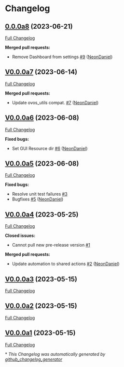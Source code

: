 # Changelog

## [0.0.0a8](https://github.com/OpenVoiceOS/ovos-gui-plugin-shell-companion/tree/0.0.0a8) (2023-06-21)

[Full Changelog](https://github.com/OpenVoiceOS/ovos-gui-plugin-shell-companion/compare/V0.0.0a7...0.0.0a8)

**Merged pull requests:**

- Remove Dashboard from settings [\#9](https://github.com/OpenVoiceOS/ovos-gui-plugin-shell-companion/pull/9) ([NeonDaniel](https://github.com/NeonDaniel))

## [V0.0.0a7](https://github.com/OpenVoiceOS/ovos-gui-plugin-shell-companion/tree/V0.0.0a7) (2023-06-14)

[Full Changelog](https://github.com/OpenVoiceOS/ovos-gui-plugin-shell-companion/compare/V0.0.0a6...V0.0.0a7)

**Merged pull requests:**

- Update ovos\_utils compat. [\#7](https://github.com/OpenVoiceOS/ovos-gui-plugin-shell-companion/pull/7) ([NeonDaniel](https://github.com/NeonDaniel))

## [V0.0.0a6](https://github.com/OpenVoiceOS/ovos-gui-plugin-shell-companion/tree/V0.0.0a6) (2023-06-08)

[Full Changelog](https://github.com/OpenVoiceOS/ovos-gui-plugin-shell-companion/compare/V0.0.0a5...V0.0.0a6)

**Fixed bugs:**

- Set GUI Resource dir [\#6](https://github.com/OpenVoiceOS/ovos-gui-plugin-shell-companion/pull/6) ([NeonDaniel](https://github.com/NeonDaniel))

## [V0.0.0a5](https://github.com/OpenVoiceOS/ovos-gui-plugin-shell-companion/tree/V0.0.0a5) (2023-06-08)

[Full Changelog](https://github.com/OpenVoiceOS/ovos-gui-plugin-shell-companion/compare/V0.0.0a4...V0.0.0a5)

**Fixed bugs:**

- Resolve unit test failures [\#3](https://github.com/OpenVoiceOS/ovos-gui-plugin-shell-companion/issues/3)
- Bugfixes [\#5](https://github.com/OpenVoiceOS/ovos-gui-plugin-shell-companion/pull/5) ([NeonDaniel](https://github.com/NeonDaniel))

## [V0.0.0a4](https://github.com/OpenVoiceOS/ovos-gui-plugin-shell-companion/tree/V0.0.0a4) (2023-05-25)

[Full Changelog](https://github.com/OpenVoiceOS/ovos-gui-plugin-shell-companion/compare/V0.0.0a3...V0.0.0a4)

**Closed issues:**

- Cannot pull new pre-release version [\#1](https://github.com/OpenVoiceOS/ovos-gui-plugin-shell-companion/issues/1)

**Merged pull requests:**

- Update automation to shared actions [\#2](https://github.com/OpenVoiceOS/ovos-gui-plugin-shell-companion/pull/2) ([NeonDaniel](https://github.com/NeonDaniel))

## [V0.0.0a3](https://github.com/OpenVoiceOS/ovos-gui-plugin-shell-companion/tree/V0.0.0a3) (2023-05-15)

[Full Changelog](https://github.com/OpenVoiceOS/ovos-gui-plugin-shell-companion/compare/V0.0.0a2...V0.0.0a3)

## [V0.0.0a2](https://github.com/OpenVoiceOS/ovos-gui-plugin-shell-companion/tree/V0.0.0a2) (2023-05-15)

[Full Changelog](https://github.com/OpenVoiceOS/ovos-gui-plugin-shell-companion/compare/V0.0.0a1...V0.0.0a2)

## [V0.0.0a1](https://github.com/OpenVoiceOS/ovos-gui-plugin-shell-companion/tree/V0.0.0a1) (2023-05-15)

[Full Changelog](https://github.com/OpenVoiceOS/ovos-gui-plugin-shell-companion/compare/9133c7dde1f0127109549faf6ef1a73e5b5d9c09...V0.0.0a1)



\* *This Changelog was automatically generated by [github_changelog_generator](https://github.com/github-changelog-generator/github-changelog-generator)*
